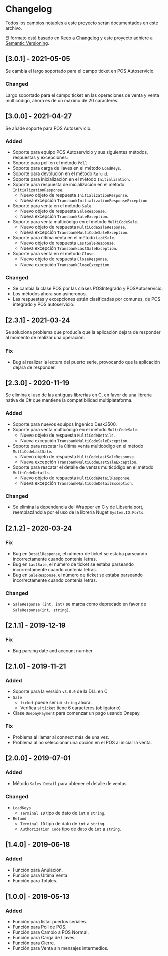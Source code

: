 # Changelog

Todos los cambios notables a este proyecto serán documentados en este archivo.

El formato está basado en [Keep a Changelog](http://keepachangelog.com/en/1.0.0/)
y este proyecto adhiere a [Semantic Versioning](http://semver.org/spec/v2.0.0.html).

## [3.0.1] - 2021-05-05

Se cambia el largo soportado para el campo ticket en POS Autoservicio.

### Changed

Largo soportado para el campo ticket en las operaciones de venta y venta multicódigo, ahora es de un máximo de 20 caracteres.

## [3.0.0] - 2021-04-27

Se añade soporte para POS Autoservicio.

### Added

- Soporte para equipo POS Autoservicio y sus siguientes métodos, respuestas y excepciones:
- Soporte para poll en el método `Poll`.
- Soporte para carga de llaves en el método `LoadKeys`.
- Soporte para devolución en el método `Refund`.
- Soporte para inicialización en el método `Initialization`.
- Soporte para respuesta de inicialización en el método `InitializationResponse`.
  - Nuevo objeto de respuesta `InitializationResponse`.
  - Nueva excepción `TransbankInitializationResponseException`.
- Soporte para venta en el método `Sale`.
  - Nuevo objeto de respuesta `SaleResponse`.
  - Nueva excepción `TransbankSaleException`.
- Soporte para venta multicódigo en el método `MultiCodeSale`.
  - Nuevo objeto de respuesta `MultiCodeSaleResponse`.
  - Nueva excepción `TransbankMultiCodeSaleException`.
- Soporte para última venta en el método `LastSale`.
  - Nuevo objeto de respuesta `LastSaleResponse`.
  - Nueva excepción `TransbankLastSaleException`.
- Soporte para venta en el método `Close`.
  - Nuevo objeto de respuesta `CloseResponse`.
  - Nueva excepción `TransbankCloseException`.

### Changed

- Se cambia la clase POS por las clases POSIntegrado y POSAutoservicio.
- Los métodos ahora son asíncronos.
- Las respuestas y excepciones están clasificadas por comunes, de POS integrado y POS autoservicio.

## [2.3.1] - 2021-03-24

Se soluciona problema que producía que la aplicación dejara de responder al momento de realizar una operación.

### Fix

- Bug al realizar la lectura del puerto serie, provocando que la aplicación dejara de responder.

## [2.3.0] - 2020-11-19

Se elimina el uso de las antiguas librerías en C, en favor de una librería nativa de C# que mantiene la compatibilidad multiplataforma.

### Added

- Soporte para nuevos equipos Ingenico Desk3500.
- Soporte para venta multicódigo en el método `MultiCodeSale`.
  - Nuevo objeto de respuesta `MultiCodeDetails`.
  - Nueva excepción `TransbankMultiCodeSaleException`.
- Soporte para rescatar la última venta multicódigo en el método `MultiCodeLastSale`.
  - Nuevo objeto de respuesta `MultiCodeLastSaleResponse`.
  - Nueva excepción `TransbankMultiCodeLastSaleException`.
- Soporte para rescatar el detalle de ventas multicódigo en el método `MultiCodeDetails`.
  - Nuevo objeto de respuesta `MultiCodeDetailResponse`.
  - Nueva excepción `TransbankMultiCodeDetailException`.

### Changed

- Se elimina la dependencia del Wrapper en C y de Libserialport, reemplazándola por el uso de la librería Nuget `System.IO.Ports`.

## [2.1.2] - 2020-03-24

### Fix

- Bug en `DetailResponse`, el número de ticket se estaba parseando incorrectamente cuando contenía letras.
- Bug en `LastSale`, el número de ticket se estaba parseando incorrectamente cuando contenía letras.
- Bug en `SaleResponse`, el número de ticket se estaba parseando incorrectamente cuando contenía letras.

### Changed

- `SaleResponse (int, int)` se marca como deprecado en favor de `SaleResponse(int, string)`.

## [2.1.1] - 2019-12-19

### Fix

- Bug parsing date and account number

## [2.1.0] - 2019-11-21

### Added

- Soporte para la versión `v3.0.0` de la DLL en C
- `Sale`
  - `ticket` puede ser un `string` ahora.
  - Verifica si `ticket` tiene 6 caracteres (obligatorio)
- Clase `OnepayPayment` para comenzar un pago usando Onepay.

### Fix

- Problema al llamar al connect más de una vez.
- Problema al no seleccionar una opción en el POS al iniciar la venta.

## [2.0.0] - 2019-07-01

### Added

- Método `Sales Detail` para obtener el detalle de ventas.

### Changed

- `LoadKeys`
  - `Terminal ID` tipo de dato de `int` a `string`.
- `Refund`
  - `Terminal ID` tipo de dato de `int` a `string`.
  - `Authorization Code` tipo de dato de `int` a `string`.

## [1.4.0] - 2019-06-18

### Added

- Función para Anulación.
- Función para Última Venta.
- Función para Totales.

## [1.0.0] - 2019-05-13

### Added

- Función para listar puertos seriales.
- Función para Poll de POS.
- Función para Cambio a POS Normal.
- Función para Carga de Llaves.
- Función para Cierre.
- Función para Venta sin mensajes intermedios.
